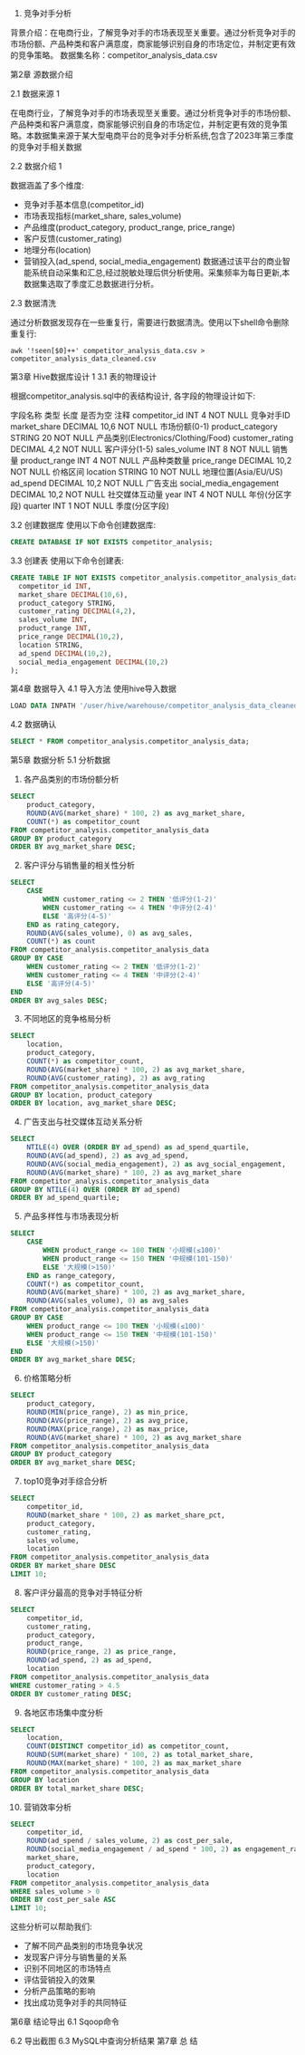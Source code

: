 1. 竞争对手分析


背景介绍：在电商行业，了解竞争对手的市场表现至关重要。通过分析竞争对手的市场份额、产品种类和客户满意度，商家能够识别自身的市场定位，并制定更有效的竞争策略。
数据集名称：competitor_analysis_data.csv

第2章  源数据介绍

2.1 数据来源	1

在电商行业，了解竞争对手的市场表现至关重要。通过分析竞争对手的市场份额、产品种类和客户满意度，商家能够识别自身的市场定位，并制定更有效的竞争策略。本数据集来源于某大型电商平台的竞争对手分析系统,包含了2023年第三季度的竞争对手相关数据

2.2 数据介绍	1

数据涵盖了多个维度:
- 竞争对手基本信息(competitor_id)
- 市场表现指标(market_share, sales_volume) 
- 产品维度(product_category, product_range, price_range)
- 客户反馈(customer_rating)
- 地理分布(location)
- 营销投入(ad_spend, social_media_engagement)
数据通过该平台的商业智能系统自动采集和汇总,经过脱敏处理后供分析使用。采集频率为每日更新,本数据集选取了季度汇总数据进行分析。

2.3 数据清洗

通过分析数据发现存在一些重复行，需要进行数据清洗。使用以下shell命令删除重复行:

```shell
awk '!seen[$0]++' competitor_analysis_data.csv > competitor_analysis_data_cleaned.csv
```

第3章  Hive数据库设计	1
3.1 表的物理设计

根据competitor_analysis.sql中的表结构设计, 各字段的物理设计如下:

字段名称	类型	长度	是否为空	注释
competitor_id	INT	4	NOT NULL	竞争对手ID
market_share	DECIMAL	10,6	NOT NULL	市场份额(0-1)
product_category	STRING	20	NOT NULL	产品类别(Electronics/Clothing/Food)
customer_rating	DECIMAL	4,2	NOT NULL	客户评分(1-5)
sales_volume	INT	8	NOT NULL	销售量
product_range	INT	4	NOT NULL	产品种类数量
price_range	DECIMAL	10,2	NOT NULL	价格区间
location	STRING	10	NOT NULL	地理位置(Asia/EU/US)
ad_spend	DECIMAL	10,2	NOT NULL	广告支出
social_media_engagement	DECIMAL	10,2	NOT NULL	社交媒体互动量
year	INT	4	NOT NULL	年份(分区字段)
quarter	INT	1	NOT NULL	季度(分区字段)


3.2 创建数据库
使用以下命令创建数据库:

```sql
CREATE DATABASE IF NOT EXISTS competitor_analysis;
```

3.3 创建表
使用以下命令创建表:

```sql
CREATE TABLE IF NOT EXISTS competitor_analysis.competitor_analysis_data (
  competitor_id INT,
  market_share DECIMAL(10,6),
  product_category STRING,
  customer_rating DECIMAL(4,2),
  sales_volume INT,
  product_range INT,
  price_range DECIMAL(10,2),
  location STRING,
  ad_spend DECIMAL(10,2),
  social_media_engagement DECIMAL(10,2)
);
```

第4章  数据导入
4.1 导入方法
使用hive导入数据

```sql
LOAD DATA INPATH '/user/hive/warehouse/competitor_analysis_data_cleaned.csv' INTO TABLE competitor_analysis.competitor_analysis_data;
``` 

4.2 数据确认

```sql
SELECT * FROM competitor_analysis.competitor_analysis_data;
```


第5章  数据分析
5.1 分析数据

1. 各产品类别的市场份额分析
```sql
SELECT 
    product_category,
    ROUND(AVG(market_share) * 100, 2) as avg_market_share,
    COUNT(*) as competitor_count
FROM competitor_analysis.competitor_analysis_data
GROUP BY product_category
ORDER BY avg_market_share DESC;
```

2. 客户评分与销售量的相关性分析
```sql
SELECT 
    CASE 
        WHEN customer_rating <= 2 THEN '低评分(1-2)'
        WHEN customer_rating <= 4 THEN '中评分(2-4)'
        ELSE '高评分(4-5)'
    END as rating_category,
    ROUND(AVG(sales_volume), 0) as avg_sales,
    COUNT(*) as count
FROM competitor_analysis.competitor_analysis_data
GROUP BY CASE 
    WHEN customer_rating <= 2 THEN '低评分(1-2)'
    WHEN customer_rating <= 4 THEN '中评分(2-4)'
    ELSE '高评分(4-5)'
END
ORDER BY avg_sales DESC;
```

3. 不同地区的竞争格局分析
```sql
SELECT 
    location,
    product_category,
    COUNT(*) as competitor_count,
    ROUND(AVG(market_share) * 100, 2) as avg_market_share,
    ROUND(AVG(customer_rating), 2) as avg_rating
FROM competitor_analysis.competitor_analysis_data
GROUP BY location, product_category
ORDER BY location, avg_market_share DESC;
```

4. 广告支出与社交媒体互动关系分析
```sql
SELECT 
    NTILE(4) OVER (ORDER BY ad_spend) as ad_spend_quartile,
    ROUND(AVG(ad_spend), 2) as avg_ad_spend,
    ROUND(AVG(social_media_engagement), 2) as avg_social_engagement,
    ROUND(AVG(market_share) * 100, 2) as avg_market_share
FROM competitor_analysis.competitor_analysis_data
GROUP BY NTILE(4) OVER (ORDER BY ad_spend)
ORDER BY ad_spend_quartile;
```

5. 产品多样性与市场表现分析
```sql
SELECT 
    CASE 
        WHEN product_range <= 100 THEN '小规模(≤100)'
        WHEN product_range <= 150 THEN '中规模(101-150)'
        ELSE '大规模(>150)'
    END as range_category,
    COUNT(*) as competitor_count,
    ROUND(AVG(market_share) * 100, 2) as avg_market_share,
    ROUND(AVG(sales_volume), 0) as avg_sales
FROM competitor_analysis.competitor_analysis_data
GROUP BY CASE 
    WHEN product_range <= 100 THEN '小规模(≤100)'
    WHEN product_range <= 150 THEN '中规模(101-150)'
    ELSE '大规模(>150)'
END
ORDER BY avg_market_share DESC;
```

6. 价格策略分析
```sql
SELECT 
    product_category,
    ROUND(MIN(price_range), 2) as min_price,
    ROUND(AVG(price_range), 2) as avg_price,
    ROUND(MAX(price_range), 2) as max_price,
    ROUND(AVG(market_share) * 100, 2) as avg_market_share
FROM competitor_analysis.competitor_analysis_data
GROUP BY product_category
ORDER BY avg_market_share DESC;
```

7. top10竞争对手综合分析
```sql
SELECT 
    competitor_id,
    ROUND(market_share * 100, 2) as market_share_pct,
    product_category,
    customer_rating,
    sales_volume,
    location
FROM competitor_analysis.competitor_analysis_data
ORDER BY market_share DESC
LIMIT 10;
```

8. 客户评分最高的竞争对手特征分析
```sql
SELECT 
    competitor_id,
    customer_rating,
    product_category,
    product_range,
    ROUND(price_range, 2) as price_range,
    ROUND(ad_spend, 2) as ad_spend,
    location
FROM competitor_analysis.competitor_analysis_data
WHERE customer_rating > 4.5
ORDER BY customer_rating DESC;
```

9. 各地区市场集中度分析
```sql
SELECT 
    location,
    COUNT(DISTINCT competitor_id) as competitor_count,
    ROUND(SUM(market_share) * 100, 2) as total_market_share,
    ROUND(MAX(market_share) * 100, 2) as max_market_share
FROM competitor_analysis.competitor_analysis_data
GROUP BY location
ORDER BY total_market_share DESC;
```

10. 营销效率分析
```sql
SELECT 
    competitor_id,
    ROUND(ad_spend / sales_volume, 2) as cost_per_sale,
    ROUND(social_media_engagement / ad_spend * 100, 2) as engagement_rate,
    market_share,
    product_category,
    location
FROM competitor_analysis.competitor_analysis_data
WHERE sales_volume > 0
ORDER BY cost_per_sale ASC
LIMIT 10;
```

这些分析可以帮助我们:
- 了解不同产品类别的市场竞争状况
- 发现客户评分与销售量的关系
- 识别不同地区的市场特点
- 评估营销投入的效果
- 分析产品策略的影响
- 找出成功竞争对手的共同特征

第6章  结论导出
6.1 Sqoop命令

6.2 导出截图
6.3 MySQL中查询分析结果
第7章  总  结
